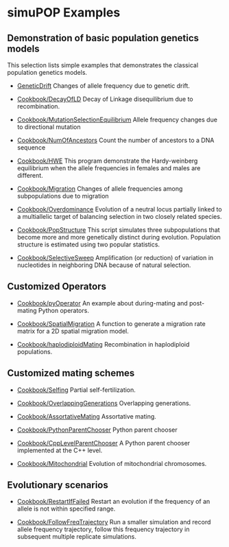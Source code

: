 #  simuPOP Examples

## Demonstration of basic population genetics models

This selection lists simple examples that demonstrates the classical population genetics models.
* [GeneticDrift](GeneticDrift.py) Changes of allele frequency due to genetic drift.

* [Cookbook/DecayOfLD](Cookbook/DecayOfLD) Decay of Linkage disequilibrium due to recombination.

* [Cookbook/MutationSelectionEquilibrium](Cookbook/MutationSelectionEquilibrium) Allele frequency changes due to directional mutation

* [Cookbook/NumOfAncestors](Cookbook/NumOfAncestors) Count the number of ancestors to a DNA sequence

* [Cookbook/HWE](Cookbook/HWE) This program demonstrate the Hardy-weinberg equilibrium when the allele frequencies in females and males are different.

* [Cookbook/Migration](Cookbook/Migration) Changes of allele frequencies among subpopulations due to migration

* [Cookbook/Overdominance](Cookbook/Overdominance) Evolution of a neutral locus partially linked to a multiallelic target of balancing selection in two closely related species.

* [Cookbook/PopStructure](Cookbook/PopStructure) This script simulates three subpopulations that become more and more genetically distinct during evolution. Population structure is estimated using two popular statistics.

* [Cookbook/SelectiveSweep](Cookbook/SelectiveSweep) Amplification (or reduction) of variation in nucleotides in neighboring DNA because of natural selection.

## Customized Operators

* [Cookbook/pyOperator](Cookbook/pyOperator) An example about during-mating and post-mating Python operators.

* [Cookbook/SpatialMigration](Cookbook/SpatialMigration) A function to generate a migration rate matrix for a 2D spatial migration model.

* [Cookbook/haplodiploidMating](Cookbook/haplodiploidMating) Recombination in haplodiploid populations.


## Customized mating schemes

* [Cookbook/Selfing](Cookbook/Selfing) Partial self-fertilization.

* [Cookbook/OverlappingGenerations](Cookbook/OverlappingGenerations) Overlapping generations.

* [Cookbook/AssortativeMating](Cookbook/AssortativeMating) Assortative mating.

* [Cookbook/PythonParentChooser](Cookbook/PythonParentChooser) Python parent chooser

* [Cookbook/CppLevelParentChooser](Cookbook/CppLevelParentChooser) A Python parent chooser implemented at the C++ level.

* [Cookbook/Mitochondrial](Cookbook/Mitochondrial) Evolution of mitochondrial chromosomes.

## Evolutionary scenarios

* [Cookbook/RestartIfFailed](Cookbook/RestartIfFailed) Restart an evolution if the frequency of an allele is not within specified range.

* [Cookbook/FollowFreqTrajectory](Cookbook/FollowFreqTrajectory) Run a smaller simulation and record allele frequency trajectory, follow this frequency trajectory in subsequent multiple replicate simulations.
